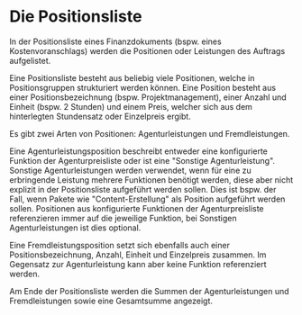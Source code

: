 # Die Positionsliste

In der Positionsliste eines Finanzdokuments \(bspw. eines Kostenvoranschlags\) werden die Positionen oder Leistungen des Auftrags aufgelistet. 

Eine Positionsliste besteht aus beliebig viele Positionen, welche in Positionsgruppen strukturiert werden können.  Eine Position besteht aus einer Positionsbezeichnung \(bspw. Projektmanagement\), einer Anzahl und Einheit \(bspw. 2 Stunden\) und einem Preis, welcher sich aus dem hinterlegten Stundensatz oder Einzelpreis ergibt.

Es gibt zwei Arten von Positionen: Agenturleistungen und Fremdleistungen.

 Eine Agenturleistungsposition beschreibt entweder eine konfigurierte Funktion der Agenturpreisliste oder ist eine "Sonstige Agenturleistung". Sonstige Agenturleistungen werden verwendet, wenn für eine zu erbringende Leistung mehrere Funktionen benötigt werden, diese aber nicht explizit in der Positionsliste aufgeführt werden sollen. Dies ist bspw. der Fall, wenn Pakete wie "Content-Erstellung" als Position aufgeführt werden sollen. Positionen aus konfigurierte Funktionen der Agenturpreisliste referenzieren immer auf die jeweilige Funktion, bei Sonstigen Agenturleistungen ist dies optional.

Eine Fremdleistungsposition setzt sich ebenfalls auch einer Positionsbezeichnung, Anzahl, Einheit und Einzelpreis zusammen. Im Gegensatz zur Agenturleistung kann aber keine Funktion referenziert werden.

Am Ende der Positionsliste werden die Summen der Agenturleistungen und Fremdleistungen sowie eine Gesamtsumme angezeigt.

